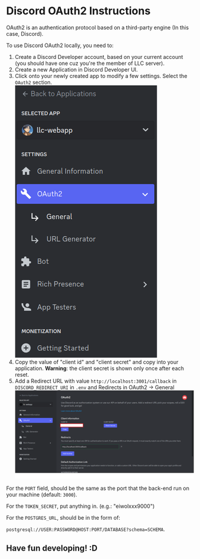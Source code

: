 # Discord OAuth2 Instructions

OAuth2 is an authentication protocol based on a third-party engine (In this case, Discord).

To use Discord OAuth2 locally, you need to:

1. Create a Discord Developer account, based on your current account (you should have one cuz you're the member of LLC server).
2. Create a new Application in Discord Developer UI.
3. Click onto your newly created app to modify a few settings. Select the `OAuth2` section.
![Alt text](DiscordDevAppbar.png)
4. Copy the value of "client id" and "client secret" and copy into your application. **Warning**: the client secret is shown only once after each reset.
5. Add a Redirect URL with value `http://localhost:3001/callback` in `DISCORD_REDIRECT_URI` in `.env` and Redirects in OAuth2 -> General
![](./OAuth2.png)

For the `PORT` field, should be the same as the port that the back-end run on your machine (default: `3000`).

For the `TOKEN_SECRET`, put anything in. (e.g.: "eiwolxxx9000")

For the `POSTGRES_URL`, should be in the form of:

`postgresql://USER:PASSWORD@HOST:PORT/DATABASE?schema=SCHEMA`.

## Have fun developing! :D
